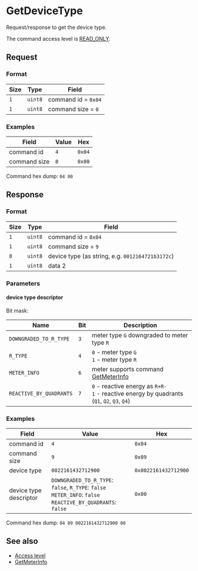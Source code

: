 # GetDeviceType

Request/response to get the device type.

The command access level is [READ_ONLY](../basics.md#command-access-level).


## Request

### Format

| Size | Type    | Field               |
| ---- | ------- | ------------------- |
| `1`  | `uint8` | command id = `0x04` |
| `1`  | `uint8` | command size = `0`  |

### Examples

| Field        | Value | Hex    |
| ------------ | ----- | ------ |
| command id   | `4`   | `0x04` |
| command size | `0`   | `0x00` |

Command hex dump: `04 00`


## Response

### Format

| Size | Type    | Field                                            |
| ---- | ------- | ------------------------------------------------ |
| `1`  | `uint8` | command id = `0x04`                              |
| `1`  | `uint8` | command size = `9`                               |
| `8`  | `uint8` | device type (as string, e.g. `0012164721b3172c`) |
| `1`  | `uint8` | data 2                                           |

### Parameters

#### **device type descriptor**

Bit mask:

| Name                    | Bit | Description                                                                                     |
| ----------------------- | --- | ----------------------------------------------------------------------------------------------- |
| `DOWNGRADED_TO_R_TYPE`  | `3` | meter type `G` downgraded to meter type `R`                                                     |
| `R_TYPE`                | `4` | `0` - meter type `G`<br>`1` - meter type `R`                                                    |
| `METER_INFO`            | `6` | meter supports command [GetMeterInfo](../../mtx1/commands/GetMeterInfo.md)                      |
| `REACTIVE_BY_QUADRANTS` | `7` | `0` - reactive energy as `R+R-`<br> `1` - reactive energy by quadrants (`Q1`, `Q2`, `Q3`, `Q4`) |

### Examples

| Field                  | Value                                                                                                           | Hex                  |
| ---------------------- | --------------------------------------------------------------------------------------------------------------- | -------------------- |
| command id             | `4`                                                                                                             | `0x04`               |
| command size           | `9`                                                                                                             | `0x09`               |
| device type            | `0022161432712900`                                                                                              | `0x0022161432712900` |
| device type descriptor | `DOWNGRADED_TO_R_TYPE`: `false`, `R_TYPE`: `false`<br>`METER_INFO`: `false`<br>`REACTIVE_BY_QUADRANTS`: `false` | `0x00`               |

Command hex dump: `04 09 0022161432712900 00`


## See also

* [Access level](../basics.md#command-access-level)
* [GetMeterInfo](../../mtx1/commands/GetMeterInfo.md)
